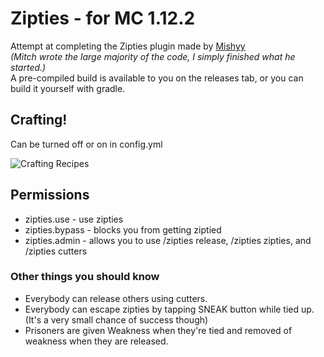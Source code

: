 # Zipties - for MC 1.12.2

Attempt at completing the Zipties plugin made by [Mishyy](https://github.com/Mishyy/Zipties)\
*(Mitch wrote the large majority of the code, I simply finished what he started.)*\
A pre-compiled build is available to you on the releases tab, or you can build it yourself with gradle.

## Crafting!
Can be turned off or on in config.yml

![Crafting Recipes](https://i.imgur.com/HoOwr1o.png "Crafting recipes")
## Permissions
* zipties.use - use zipties
* zipties.bypass - blocks you from getting ziptied
* zipties.admin - allows you to use /zipties release, /zipties zipties, and /zipties cutters

### Other things you should know
* Everybody can release others using cutters.
* Everybody can escape zipties by tapping SNEAK button while tied up. (It's a very small chance of success though)
* Prisoners are given Weakness when they're tied and removed of weakness when they are released.
